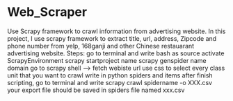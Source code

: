 # Web_Scraper
Use Scrapy framework to crawl information from advertising website.
In this project, I use scrapy framework to extract title, url, address, Zipcode and phone number from yelp, 168ganji and other Chinese restauarant advertising website.
Steps:
go to terminal and write bash as source activate ScrapyEnvironment
scrapy startproject name
scrapy genspider name domain
go to scrapy shell --> fetch webiste url
use css to select every class unit that you want to crawl
write in python spiders and items
after finish scripting, go to terminal and write scrapy crawl spidername -o XXX.csv
your export file should be saved in spiders file named xxx.csv
